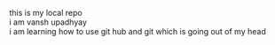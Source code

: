 this is my local repo 
<br>
i am vansh upadhyay 
<br>
i am learning how to use git hub and git which is going out of my head